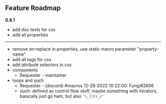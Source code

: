 ## Feature Roadmap

__**0.8.1**__

- add doc tests for css
- add all properties

---
- remove str:replace in properties, use static macro parameter "property-name"
- add all tags for css
- add attribute selectors in css
- components
  * Requester - maintainer
- loops and such
  * Requester - (discord) #macros 12-28-2022 10:22:00: Fungi#2606
  * such: defined as control flow stuff, maybe something with iterators, basically just go ham, but also `¯\_(ツ)_/¯`
